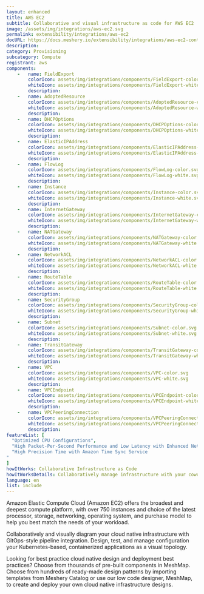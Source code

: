 ```yaml
---
layout: enhanced
title: AWS EC2
subtitle: Collaborative and visual infrastructure as code for AWS EC2
image: /assets/img/integrations/aws-ec2.svg
permalink: extensibility/integrations/aws-ec2
docURL: https://docs.meshery.io/extensibility/integrations/aws-ec2-controller
description: 
category: Provisioning
subcategory: Compute
registrant: aws
components: 
	-	name: FieldExport
		colorIcon: assets/img/integrations/components/FieldExport-color.svg
		whiteIcon: assets/img/integrations/components/FieldExport-white.svg
		description: 
	-	name: AdoptedResource
		colorIcon: assets/img/integrations/components/AdoptedResource-color.svg
		whiteIcon: assets/img/integrations/components/AdoptedResource-white.svg
		description: 
	-	name: DHCPOptions
		colorIcon: assets/img/integrations/components/DHCPOptions-color.svg
		whiteIcon: assets/img/integrations/components/DHCPOptions-white.svg
		description: 
	-	name: ElasticIPAddress
		colorIcon: assets/img/integrations/components/ElasticIPAddress-color.svg
		whiteIcon: assets/img/integrations/components/ElasticIPAddress-white.svg
		description: 
	-	name: FlowLog
		colorIcon: assets/img/integrations/components/FlowLog-color.svg
		whiteIcon: assets/img/integrations/components/FlowLog-white.svg
		description: 
	-	name: Instance
		colorIcon: assets/img/integrations/components/Instance-color.svg
		whiteIcon: assets/img/integrations/components/Instance-white.svg
		description: 
	-	name: InternetGateway
		colorIcon: assets/img/integrations/components/InternetGateway-color.svg
		whiteIcon: assets/img/integrations/components/InternetGateway-white.svg
		description: 
	-	name: NATGateway
		colorIcon: assets/img/integrations/components/NATGateway-color.svg
		whiteIcon: assets/img/integrations/components/NATGateway-white.svg
		description: 
	-	name: NetworkACL
		colorIcon: assets/img/integrations/components/NetworkACL-color.svg
		whiteIcon: assets/img/integrations/components/NetworkACL-white.svg
		description: 
	-	name: RouteTable
		colorIcon: assets/img/integrations/components/RouteTable-color.svg
		whiteIcon: assets/img/integrations/components/RouteTable-white.svg
		description: 
	-	name: SecurityGroup
		colorIcon: assets/img/integrations/components/SecurityGroup-color.svg
		whiteIcon: assets/img/integrations/components/SecurityGroup-white.svg
		description: 
	-	name: Subnet
		colorIcon: assets/img/integrations/components/Subnet-color.svg
		whiteIcon: assets/img/integrations/components/Subnet-white.svg
		description: 
	-	name: TransitGateway
		colorIcon: assets/img/integrations/components/TransitGateway-color.svg
		whiteIcon: assets/img/integrations/components/TransitGateway-white.svg
		description: 
	-	name: VPC
		colorIcon: assets/img/integrations/components/VPC-color.svg
		whiteIcon: assets/img/integrations/components/VPC-white.svg
		description: 
	-	name: VPCEndpoint
		colorIcon: assets/img/integrations/components/VPCEndpoint-color.svg
		whiteIcon: assets/img/integrations/components/VPCEndpoint-white.svg
		description: 
	-	name: VPCPeeringConnection
		colorIcon: assets/img/integrations/components/VPCPeeringConnection-color.svg
		whiteIcon: assets/img/integrations/components/VPCPeeringConnection-white.svg
		description: 
featureList: [
  "Optimized CPU Configurations",
  "High Packet-Per-Second Performance and Low Latency with Enhanced Networking",
  "High Precision Time with Amazon Time Sync Service
"
]
howItWorks: Collaborative Infrastructure as Code
howItWorksDetails: Collaboratively manage infrastructure with your coworkers synchronously sharing the same designs.
language: en
list: include
---
```

<p>
Amazon Elastic Compute Cloud (Amazon EC2) offers the broadest and deepest compute platform, with over 750 instances and choice of the latest processor, storage, networking, operating system, and purchase model to help you best match the needs of your workload. 
</p>
<p>
    Collaboratively and visually diagram your cloud native infrastructure with GitOps-style pipeline integration. Design, test, and manage configuration your Kubernetes-based, containerized applications as a visual topology.
</p>
<p>
    Looking for best practice cloud native design and deployment best practices? Choose from thousands of pre-built components in MeshMap. Choose from hundreds of ready-made design patterns by importing templates from Meshery Catalog or use our low code designer, MeshMap, to create and deploy your own cloud native infrastructure designs.
</p>
